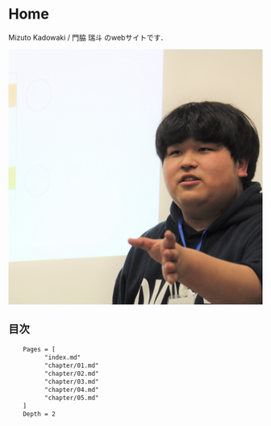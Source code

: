 # Home

Mizuto Kadowaki / 門脇 瑞斗 のwebサイトです．

![](chapter/images/intro.png)

## 目次

```@contents
    Pages = [
          "index.md"
          "chapter/01.md"
          "chapter/02.md"
          "chapter/03.md"
          "chapter/04.md"
          "chapter/05.md"
    ]
    Depth = 2
```